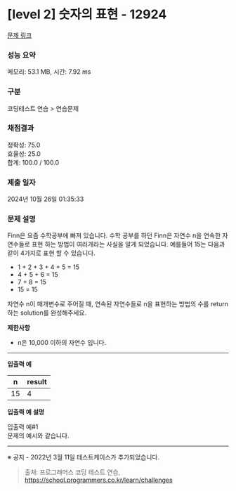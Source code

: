 # \[level 2] 숫자의 표현 - 12924

[문제 링크](https://school.programmers.co.kr/learn/courses/30/lessons/12924)

### 성능 요약

메모리: 53.1 MB, 시간: 7.92 ms

### 구분

코딩테스트 연습 > 연습문제

### 채점결과

정확성: 75.0\
효율성: 25.0\
합계: 100.0 / 100.0

### 제출 일자

2024년 10월 26일 01:35:33

### 문제 설명

Finn은 요즘 수학공부에 빠져 있습니다. 수학 공부를 하던 Finn은 자연수 n을 연속한 자연수들로 표현 하는 방법이 여러개라는 사실을 알게 되었습니다. 예를들어 15는 다음과 같이 4가지로 표현 할 수 있습니다.

* 1 + 2 + 3 + 4 + 5 = 15
* 4 + 5 + 6 = 15
* 7 + 8 = 15
* 15 = 15

자연수 n이 매개변수로 주어질 때, 연속된 자연수들로 n을 표현하는 방법의 수를 return하는 solution를 완성해주세요.

**제한사항**

* n은 10,000 이하의 자연수 입니다.

***

**입출력 예**

| n  | result |
| -- | ------ |
| 15 | 4      |

**입출력 예 설명**

입출력 예#1\
문제의 예시와 같습니다.

***

※ 공지 - 2022년 3월 11일 테스트케이스가 추가되었습니다.

> 출처: 프로그래머스 코딩 테스트 연습, https://school.programmers.co.kr/learn/challenges
